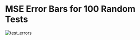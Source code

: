 # MSE Error Bars for 100 Random Tests

![test_errors](https://github.com/user-attachments/assets/01f7d153-76b0-463a-aa4f-d687861f4d82)
